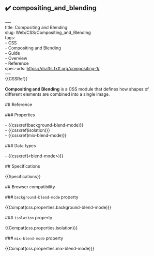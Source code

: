 ## ✔️ compositing_and_blending 
 ---<br/>title: Compositing and Blending<br/>slug: Web/CSS/Compositing_and_Blending<br/>tags:<br/>  - CSS<br/>  - Compositing and Blending<br/>  - Guide<br/>  - Overview<br/>  - Reference<br/>spec-urls: https://drafts.fxtf.org/compositing-1/<br/>---<br/>{{CSSRef}}<br/><br/>**Compositing and Blending** is a CSS module that defines how shapes of different elements are combined into a single image.<br/><br/>## Reference<br/><br/>### Properties<br/><br/>- {{cssxref(background-blend-mode)}}<br/>- {{cssxref(isolation)}}<br/>- {{cssxref(mix-blend-mode)}}<br/><br/>### Data types<br/><br/>- {{cssxref(&lt;blend-mode&gt;)}}<br/><br/>## Specifications<br/><br/>{{Specifications}}<br/><br/>## Browser compatibility<br/><br/>### `background-blend-mode` property<br/><br/>{{Compat(css.properties.background-blend-mode)}}<br/><br/>### `isolation` property<br/><br/>{{Compat(css.properties.isolation)}}<br/><br/>### `mix-blend-mode` property<br/><br/>{{Compat(css.properties.mix-blend-mode)}}<br/>
